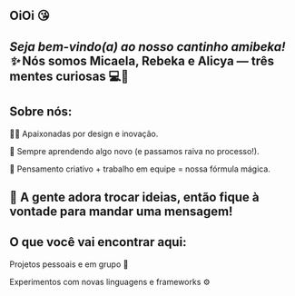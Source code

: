 ## OiOi 😘
*Seja bem-vindo(a) ao nosso cantinho amibeka! ✨*
Nós somos Micaela, Rebeka e Alicya — três mentes curiosas 💻🚀
---
## Sobre nós:
👩‍💻 Apaixonadas por design e inovação.

🌱 Sempre aprendendo algo novo (e passamos raiva no processo!).

🧠 Pensamento criativo + trabalho em equipe = nossa fórmula mágica.

💬 A gente adora trocar ideias, então fique à vontade para mandar uma mensagem!
---
## O que você vai encontrar aqui:

Projetos pessoais e em grupo 🧩

Experimentos com novas linguagens e frameworks ⚙️
